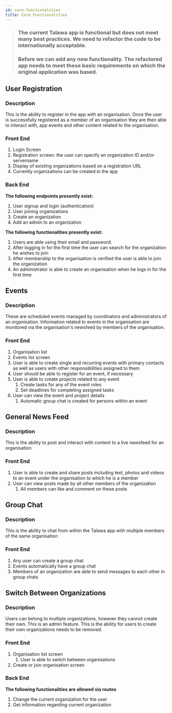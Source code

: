 ```yaml
---
id: core-functionalities
title: Core Functionalities
---
```



> ### The current Talawa app is functional but does not meet many best practices. We need to refactor the code to be internationally acceptable. 
> ### Before we can add any new functionality. The refactored app needs to meet these basic requirements on which the original application was based.

## User Registration
### Description
This is the ability to register in the app with an organisation. Once the user is successfully registered as a member of an organisation they are then able to interact with, app events and other content related to the organisation.

### Front End
1. Login Screen
2. Registration screen: the user can specify an organization ID and/or servername
3. Display of existing organizations based on a registration URL
4. Currently organizations can be created in the app
   

### Back End
**The following endpoints presently exist:**

1. User signup and login (authentication)
2. User joining organizations
3. Create an organization
4. Add an admin to an organization

**The following functionalities presently exist:**

1. Users are able using their email and password.
2. After logging in for the first time the user can search for the organization he wishes to join 
3. After membership to the organisation is verified the user is able to join the organization
4. An administrator is able to create an organisation when he logs in for the first time

## Events
### Description
These are scheduled events managed by coordinators and administrators of an organisation. Information related to events in the organisation are monitored via the organisation's newsfeed by members of the organisation. 
### Front End
1. Organisation list
2. Events list screen
3. User is able to create single and recurring events with primary contacts as well as users with other responsibilities assigned to them
4. User should be able to register for an event, if necessary
5. User is able to create projects related to any event
    1. Create tasks for any of the event roles
    2. Set deadlines for completing assigned tasks
6. User can view the event and  project details
    1. Automatic group chat is created for persons within an event

## General News Feed
### Description
This is the ability to post and interact with content to a live newsfeed for an organisation
### Front End
1. User is able to create and share posts including text, photos and videos to an event under the organisation to which he is a member
2. User can view posts made by all other members of the organization 
   1. All members can like and comment on these posts 

## Group Chat
### Description 
This is the ability to chat from within the Talawa app with multiple members of the same organisation
### Front End
1. Any user can create a group chat.
2. Events automatically have a group chat
3. Members of an organization are able to send messages to each other in group chats

## Switch Between Organizations
### Description
Users can belong to multiple organizations, however they cannot create their own. This is an admin feature. This is the ability for users to create their own organizations needs to be removed.

### Front End
1. Organisation list screen 
   1. User is able to switch between organisations
2. Create or join organisation screen  

### Back End
**The following functionalities are allowed via routes** 
1. Change the current organization for the user
2. Get information regarding current organization



